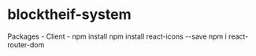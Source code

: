 # blocktheif-system

Packages    -    Client   -  npm install 
                            npm install react-icons --save
                            npm i react-router-dom